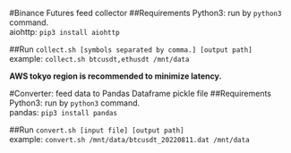 #Binance Futures feed collector
##Requirements
Python3: run by `python3` command.  
aiohttp: `pip3 install aiohttp`

##Run
`collect.sh [symbols separated by comma.] [output path]`  
example: `collect.sh btcusdt,ethusdt /mnt/data`

**AWS tokyo region is recommended to minimize latency.**


#Converter: feed data to Pandas Dataframe pickle file
##Requirements
Python3: run by `python3` command.  
pandas: `pip3 install pandas`

##Run
`convert.sh [input file] [output path]`  
example: `convert.sh /mnt/data/btcusdt_20220811.dat /mnt/data`

